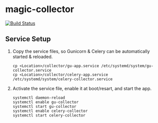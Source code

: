 # magic-collector

[![Build Status](https://travis-ci.com/zachdlang/magic-collector.svg?branch=master)](https://travis-ci.com/zachdlang/magic-collector)

## Service Setup
1. Copy the service files, so Gunicorn & Celery can be automatically started & reloaded.
	
	```
	cp <Location>/collector/gu-app.service /etc/systemd/system/gu-collector.service
	cp <Location>/collector/celery-app.service /etc/systemd/system/celery-collector.service
	```

1. Activate the service file, enable it at boot/resart, and start the app.

	```
	systemctl daemon-reload
	systemctl enable gu-collector
	systemctl start gu-collector
	systemctl enable celery-collector
	systemctl start celery-collector
	```
